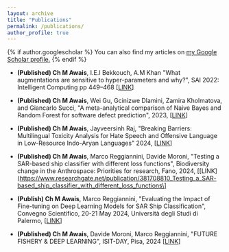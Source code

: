 ```yaml
---
layout: archive
title: "Publications"
permalink: /publications/
author_profile: true
---
```


{% if author.googlescholar %}
  You can also find my articles on <u><a href="{{author.googlescholar}}">my Google Scholar profile</a>.</u>
{% endif %}
- **(Published) Ch M Awais**, I.E.I Bekkouch, A.M Khan "What augmentations are sensitive to hyper-parameters and why?", SAI 2022: Intelligent Computing pp 449–468 \[[LINK](https://link.springer.com/chapter/10.1007/978-3-031-10461-9_31)\]

- **(Published) Ch M Awais**, Wei Gu, Gcinizwe Dlamini, Zamira Kholmatova, and Giancarlo Succi, "A meta-analytical comparison of Naive Bayes and Random Forest for software defect prediction", 2023, \[[LINK](https://link.springer.com/chapter/10.1007/978-3-031-35501-1_14)\]

- **(Published) Ch M Awais**, Jayveersinh Raj, "Breaking Barriers: Multilingual Toxicity Analysis for Hate Speech and Offensive Language in Low-Resource Indo-Aryan Languages" 2024, \[[LINK](https://www.researchgate.net/publication/379660432_Breaking_Barriers_Multilingual_Toxicity_Analysis_for_Hate_Speech_and_Offensive_Language_in_Low-Resource_Indo-Aryan_Languages)\]

- **(Published) Ch M Awais**, Marco Reggiannini, Davide Moroni, "Testing a SAR-based ship classifier with different loss functions", Biodiversity change in the Anthrospace: Priorities for research, Fano, 2024, \[[LINK](https://www.researchgate.net/publication/381708810_Testing_a_SAR-based_ship_classifier_with_different_loss_functions\]

- **(Publish) Ch M Awais**, Marco Reggiannini, "Evaluating the Impact of Fine-tuning on Deep Learning Models for SAR Ship Classification", Convegno Scientifico, 20-21 May 2024, Università degli Studi di Palermo, \[[LINK](https://www.researchgate.net/publication/381708612_Evaluating_the_Impact_of_Fine-tuning_on_Deep_Learning_Models_for_SAR_Ship_Classification)\]

- **(Published) Ch M Awais**, Davide Moroni, Marco Reggiannini, "FUTURE FISHERY & DEEP LEARNING", ISIT-DAY, Pisa, 2024 \[[LINK](https://www.researchgate.net/publication/381709215_FUTURE_FISHERY_DEEP_LEARNING)\]
